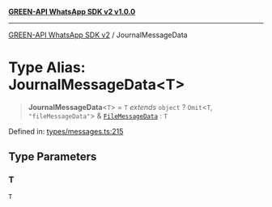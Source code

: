 [**GREEN-API WhatsApp SDK v2 v1.0.0**](../README.md)

***

[GREEN-API WhatsApp SDK v2](../globals.md) / JournalMessageData

# Type Alias: JournalMessageData\<T\>

> **JournalMessageData**\<`T`\> = `T` *extends* `object` ? `Omit`\<`T`, `"fileMessageData"`\> & [`FileMessageData`](../interfaces/FileMessageData.md) : `T`

Defined in: [types/messages.ts:215](https://github.com/green-api/whatsapp-api-client-js-v2/blob/6c31521abaa4e85365f3538298181cae99417bce/src/types/messages.ts#L215)

## Type Parameters

### T

`T`
